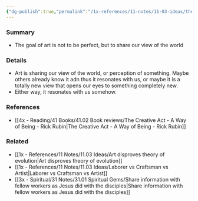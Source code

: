 ```yaml
---
{"dg-publish":true,"permalink":"/1x-references/11-notes/11-03-ideas/the-goal-of-art-is-to-share-who-we-are/","title":"The goal of art is to share who we are","created":"2023-03-26T18:24:25.000+03:00","updated":"2024-02-14T20:18:22.168+03:00"}
---
```



### Summary
- The goal of art is not to be perfect, but to share our view of the world

### Details
- Art is sharing our view of the world, or perception of something. Maybe others already know it adn thus it resonates with us, or maybe it is a totally new view that opens our eyes to something completely new.
- Either way, it resonates with us somehow.

### References
- [[4x - Reading/41 Books/41.02 Book reviews/The Creative Act - A Way of Being - Rick Rubin\|The Creative Act - A Way of Being - Rick Rubin]]

### Related
- [[1x - References/11 Notes/11.03 Ideas/Art disproves theory of evolution\|Art disproves theory of evolution]]
- [[1x - References/11 Notes/11.03 Ideas/Laborer vs Craftsman vs Artist\|Laborer vs Craftsman vs Artist]]
- [[3x - Spiritual/31 Notes/31.01 Spiritual Gems/Share information with fellow workers as Jesus did with the disciples\|Share information with fellow workers as Jesus did with the disciples]]
